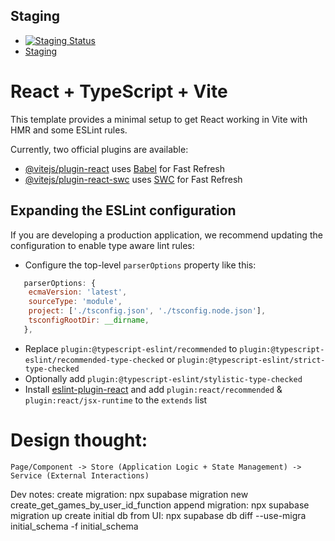 ## Staging

- [![Staging Status](https://api.netlify.com/api/v1/badges/350b7ff2-7d18-43fb-a5d7-039af7a05232/deploy-status)](https://app.netlify.com/sites/glittery-kleicha-cdbf63/deploys)
- [Staging](https://glittery-kleicha-cdbf63.netlify.app/login)

# React + TypeScript + Vite

This template provides a minimal setup to get React working in Vite with HMR and some ESLint rules.

Currently, two official plugins are available:

- [@vitejs/plugin-react](https://github.com/vitejs/vite-plugin-react/blob/main/packages/plugin-react/README.md) uses [Babel](https://babeljs.io/) for Fast Refresh
- [@vitejs/plugin-react-swc](https://github.com/vitejs/vite-plugin-react-swc) uses [SWC](https://swc.rs/) for Fast Refresh

## Expanding the ESLint configuration

If you are developing a production application, we recommend updating the configuration to enable type aware lint rules:

- Configure the top-level `parserOptions` property like this:

```js
   parserOptions: {
    ecmaVersion: 'latest',
    sourceType: 'module',
    project: ['./tsconfig.json', './tsconfig.node.json'],
    tsconfigRootDir: __dirname,
   },
```

- Replace `plugin:@typescript-eslint/recommended` to `plugin:@typescript-eslint/recommended-type-checked` or `plugin:@typescript-eslint/strict-type-checked`
- Optionally add `plugin:@typescript-eslint/stylistic-type-checked`
- Install [eslint-plugin-react](https://github.com/jsx-eslint/eslint-plugin-react) and add `plugin:react/recommended` & `plugin:react/jsx-runtime` to the `extends` list

# Design thought:

`Page/Component -> Store (Application Logic + State Management) -> Service (External Interactions)`

Dev notes:
create migration: npx supabase migration new create_get_games_by_user_id_function
append migration: npx supabase migration up
create initial db from UI: npx supabase db diff --use-migra initial_schema -f initial_schema
